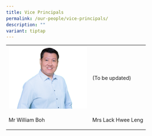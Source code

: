 ```yaml
---
title: Vice Principals
permalink: /our-people/vice-principals/
description: ""
variant: tiptap
---
```

<table style="minWidth: 50px">
<colgroup>
<col>
<col>
</colgroup>
<tbody>
<tr>
<td rowspan="1" colspan="1">
<div class="isomer-image-wrapper">
<img style="width:215px;" height="auto" width="100%" alt="Cropped" src="/images/Mr_Boh_Chuan_Xiang_William__Mr___VP__clipped_rev_1_copy.png">
</div>
</td>
<td rowspan="1" colspan="1">
<p>(To be updated)</p>
</td>
</tr>
<tr>
<td rowspan="1" colspan="1">
<p>Mr William Boh</p>
</td>
<td rowspan="1" colspan="1">
<p>Mrs Lack Hwee Leng</p>
</td>
</tr>
</tbody>
</table>
<p></p>